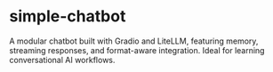 # simple-chatbot
A modular chatbot built with Gradio and LiteLLM, featuring memory, streaming responses, and format-aware integration. Ideal for learning conversational AI workflows.
